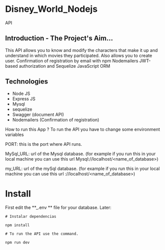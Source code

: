 # Disney_World_Nodejs

API

## Introduction - The Project's Aim...

This API allows you to know and modify the characters that make it up and understand in which movies they participated. Also allows you to create user.
Confirmation of registration by email with npm Nodemailers
JWT-based authorization and Sequelize JavaScript ORM

## Technologies

- Node JS
- Express JS
- Mysql
- sequelize
- Swagger (document API)
- Nodemailers (Confirmation of registration)

How to run this App ?
To run the API you have to change some environment variables

PORT: this is the port where API runs.

MySql_URL: url of the Mysql database. (for example if you run this in your local machine you can use this url Mysql://localhost/<name_of_database>)

my_URL: url of the mySql database. (for example if you run this in your local machine you can use this url ://localhost/<name_of_database>)

# Install

First edit the **\_.env ** file for your database. Later:

```
# Instalar dependencias

npm install

# To run the API use the command.

npm run dev
```
